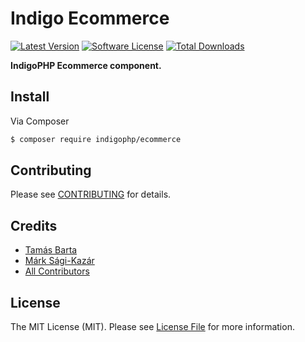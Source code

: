 # Indigo Ecommerce

[![Latest Version](https://img.shields.io/github/release/indigophp/ecommerce.svg?style=flat-square)](https://github.com/indigophp/ecommerce/releases)
[![Software License](https://img.shields.io/badge/license-MIT-brightgreen.svg?style=flat-square)](LICENSE)
[![Total Downloads](https://img.shields.io/packagist/dt/indigophp/ecommerce.svg?style=flat-square)](https://packagist.org/packages/indigophp/ecommerce)

**IndigoPHP Ecommerce component.**


## Install

Via Composer

``` bash
$ composer require indigophp/ecommerce
```


## Contributing

Please see [CONTRIBUTING](CONTRIBUTING.md) for details.


## Credits

- [Tamás Barta](https://github.com/TamasBarta)
- [Márk Sági-Kazár](https://github.com/sagikazarmark)
- [All Contributors](https://github.com/indigophp/ecommerce/contributors)


## License

The MIT License (MIT). Please see [License File](LICENSE) for more information.

